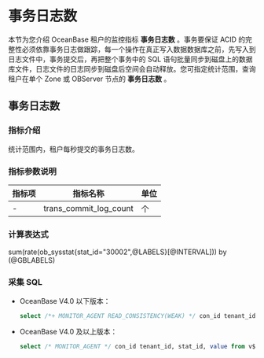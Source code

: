 # 事务日志数

本节为您介绍 OceanBase 租户的监控指标 **事务日志数** 。事务要保证 ACID 的完整性必须依靠事务日志做跟踪，每一个操作在真正写入数据数据库之前，先写入到日志文件中，事务提交后，再把整个事务中的 SQL 语句批量同步到磁盘上的数据库文件，日志文件的日志同步到磁盘后空间会自动释放。您可指定统计范围，查询租户在单个 Zone 或 OBServer 节点的 **事务日志数** 。

## 事务日志数

### 指标介绍

统计范围内，租户每秒提交的事务日志数。

### 指标参数说明

| **指标项** |        **指标名称**        | **单位** |
|---------|------------------------|--------|
| -       | trans_commit_log_count | 个      |

### 计算表达式

sum(rate(ob_sysstat{stat_id="30002",@LABELS}[@INTERVAL])) by (@GBLABELS)

### 采集 SQL

* OceanBase V4.0 以下版本：

  ```sql
  select /*+ MONITOR_AGENT READ_CONSISTENCY(WEAK) */ con_id tenant_id, stat_id, value from v$sysstat where stat_id IN (30002) and (con_id > 1000 or con_id = 1) and class < 1000
  ```

* OceanBase V4.0 及以上版本：

  ```sql
  select /* MONITOR_AGENT */ con_id tenant_id, stat_id, value from v$sysstat, DBA_OB_TENANTS where stat_id IN (30002) and (con_id > 1000 or con_id = 1) and class < 1000
  ```
